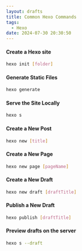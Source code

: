 ```yaml
---
layout: drafts
title: Common Hexo Commands
tags:
  - Hexo
date: 2024-07-30 20:30:50
---
```


#### Create a Hexo site

```bash
hexo init [folder]
```

#### Generate Static Files

```bash
hexo generate
```

#### Serve the Site Locally

```bash
hexo s
```

#### Create a New Post

```bash
hexo new [title]
```

#### Create a New Page

```bash
hexo new page [pageName]
```

#### Create a New Draft

```bash
hexo new draft [draftTitle]
```

#### Publish a New Draft

```bash
hexo publish [draftTitle]
```

#### Preview drafts on the server

```bash
hexo s --draft
```
